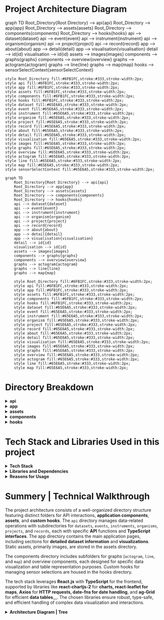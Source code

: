 # Project Architecture Diagram

graph TD
    Root_Directory{Root Directory} --> api{api}
    Root_Directory --> app{app}
    Root_Directory --> assets{assets}
    Root_Directory --> components{components}
    Root_Directory --> hooks{hooks}
    api --> dataset{dataset}
    api --> event{event}
    api --> instrument{instrument}
    api --> organism{organism}
    api --> project{project}
    api --> record{record}
    app --> about{about}
    app --> detail{detail}
    app --> visualisation{visualisation}
    detail --> id{id}
    visualisation --> id{id}
    assets --> images{images}
    components --> graphs{graphs}
    components --> overview{overview}
    graphs --> actogram{actogram}
    graphs --> line{line}
    graphs --> map{map}
    hooks --> sensorSelectContext{sensorSelectContext}
    
    style Root_Directory fill:#6FB1FC,stroke:#333,stroke-width:2px;
    style api fill:#6FB1FC,stroke:#333,stroke-width:2px;
    style app fill:#6FB1FC,stroke:#333,stroke-width:2px;
    style assets fill:#6FB1FC,stroke:#333,stroke-width:2px;
    style components fill:#6FB1FC,stroke:#333,stroke-width:2px;
    style hooks fill:#6FB1FC,stroke:#333,stroke-width:2px;
    style dataset fill:#65E6A5,stroke:#333,stroke-width:2px;
    style event fill:#65E6A5,stroke:#333,stroke-width:2px;
    style instrument fill:#65E6A5,stroke:#333,stroke-width:2px;
    style organism fill:#65E6A5,stroke:#333,stroke-width:2px;
    style project fill:#65E6A5,stroke:#333,stroke-width:2px;
    style record fill:#65E6A5,stroke:#333,stroke-width:2px;
    style about fill:#65E6A5,stroke:#333,stroke-width:2px;
    style detail fill:#65E6A5,stroke:#333,stroke-width:2px;
    style visualisation fill:#65E6A5,stroke:#333,stroke-width:2px;
    style images fill:#65E6A5,stroke:#333,stroke-width:2px;
    style graphs fill:#65E6A5,stroke:#333,stroke-width:2px;
    style overview fill:#65E6A5,stroke:#333,stroke-width:2px;
    style actogram fill:#65E6A5,stroke:#333,stroke-width:2px;
    style line fill:#65E6A5,stroke:#333,stroke-width:2px;
    style map fill:#65E6A5,stroke:#333,stroke-width:2px;
    style sensorSelectContext fill:#65E6A5,stroke:#333,stroke-width:2px;



```mermaid
graph TD
    Root_Directory{Root Directory} --> api{api}
    Root_Directory --> app{app}
    Root_Directory --> assets{assets}
    Root_Directory --> components{components}
    Root_Directory --> hooks{hooks}
    api --> dataset{dataset}
    api --> event{event}
    api --> instrument{instrument}
    api --> organism{organism}
    api --> project{project}
    api --> record{record}
    app --> about{about}
    app --> detail{detail}
    app --> visualisation{visualisation}
    detail --> id{id}
    visualisation --> id{id}
    assets --> images{images}
    components --> graphs{graphs}
    components --> overview{overview}
    graphs --> actogram{actogram}
    graphs --> line{line}
    graphs --> map{map}
    
    style Root_Directory fill:#6FB1FC,stroke:#333,stroke-width:2px;
    style api fill:#6FB1FC,stroke:#333,stroke-width:2px;
    style app fill:#6FB1FC,stroke:#333,stroke-width:2px;
    style assets fill:#6FB1FC,stroke:#333,stroke-width:2px;
    style components fill:#6FB1FC,stroke:#333,stroke-width:2px;
    style hooks fill:#6FB1FC,stroke:#333,stroke-width:2px;
    style dataset fill:#65E6A5,stroke:#333,stroke-width:2px;
    style event fill:#65E6A5,stroke:#333,stroke-width:2px;
    style instrument fill:#65E6A5,stroke:#333,stroke-width:2px;
    style organism fill:#65E6A5,stroke:#333,stroke-width:2px;
    style project fill:#65E6A5,stroke:#333,stroke-width:2px;
    style record fill:#65E6A5,stroke:#333,stroke-width:2px;
    style about fill:#65E6A5,stroke:#333,stroke-width:2px;
    style detail fill:#65E6A5,stroke:#333,stroke-width:2px;
    style visualisation fill:#65E6A5,stroke:#333,stroke-width:2px;
    style images fill:#65E6A5,stroke:#333,stroke-width:2px;
    style graphs fill:#65E6A5,stroke:#333,stroke-width:2px;
    style overview fill:#65E6A5,stroke:#333,stroke-width:2px;
    style actogram fill:#65E6A5,stroke:#333,stroke-width:2px;
    style line fill:#65E6A5,stroke:#333,stroke-width:2px;
    style map fill:#65E6A5,stroke:#333,stroke-width:2px;
```



# Directory Breakdown

<details>
  <summary><strong>api</strong></summary>
  Contains various subdirectories that handle different types of data and interactions:

# Summary of API Directory

## General Structure
### `api.ts`
This file defines the API functions for interacting with the specific type of data-related endpoints:

- **getItems**: Fetches all items (datasets, events, instruments, organisms, projects, or records).
- **getItem**: Fetches a specific item by ID.
- **filterItems**: Filters items based on provided criteria.

### `interface.ts`
This file contains TypeScript interfaces that define the structure of the specific type of data:

- **Item**: Represents the main item structure with relevant fields.
- **Contact**: Represents contact information with fields for `firstName`, `lastName`, `email`, `userid`, and `webpage`.
- **Taxon**: Represents taxonomic coverage including fields for `taxonScientificName`, `taxonCommonName`, and `dyntaxaId`.
- **GeographicWENS**: Represents geographical coverage with coordinates and a description.
- **RangeDateTime**: Represents temporal coverage with `startDatetime` and `endDateTime`.
- **Reference**: Represents bibliographic citation with `DOI` and `title`.

## Specific Subdirectories
Each subdirectory under `api` handles interactions for different types of data and includes the following two key files:
- **dataset**: Handles dataset-related API interactions.
- **event**: Manages event-related API calls.
- **instrument**: Responsible for instrument data API interactions.
- **organism**: Deals with organism-related API calls.
- **project**: Manages project-specific API interactions.
- **record**: Handles record-related API data.

Each subdirectory follows the same structure but is tailored to handle its specific type of data interactions and definitions.

### `apiService.ts`
This file provides the core functions for making HTTP requests using Axios:
- **get**: 
  - **Purpose**: Performs a GET request to the specified endpoint.
  - **Implementation**: 
    - Constructs the full URL using the base URL (`BASE_URL`) and the given endpoint.
    - Uses Axios to send a GET request to this URL.
    - Returns the response data if the request is successful.
    - Catches any errors during the request and returns the error as an `AxiosError` type.
- **post**: 
  - **Purpose**: Performs a POST request to the specified endpoint with an optional request body and parameters.
  - **Implementation**: 
    - Constructs the full URL using the base URL (`BASE_URL`) and the given endpoint.
    - Uses Axios to send a POST request to this URL with the provided body and optional parameters.
    - Sets the `Content-Type` header to `application/json`.
    - Includes optional parameters, defaulting to `{ take: 100 }`.
    - Returns the response data if the request is successful.
    - Catches any errors during the request and returns the error as an `AxiosError` type.

  
</details>

<details>
  <summary><strong>app</strong></summary>
  Contains the main application structure and pages:


***About*** Sub-folder includes:
- **Description**: Renders information about SBDI Biologging tools and its role in managing data from animal sensor systems.
- **API Details**: Provides links to the Biologging Open API and its data model.
- **Contact Information**: Offers contact details for inquiries and contributions.

***Details*** Sub-folder includes:
- **Overview**: Displays detailed information about a specific dataset and available dataset versions with download links.

</details>

<details>
  <summary><strong>assets</strong></summary>
  Contains static assets like images:

  - **images**: Directory for storing image files.
</details>

<details>
  <summary><strong>components</strong></summary>

### ***The overview of each subfolder's components, their functionalities, props, dependencies, and usage.***

## 1. `actogram` Subfolder
**Description**: This subfolder contains components dedicated to visualizing actogram data, representing activity patterns over time. 

### Actogram Component
- **Description**: Fetches actogram data and renders a graph displaying activity patterns.
- **Props**: Accepts an array of event objects (`events`).
- **Dependencies**: Utilizes React, date-fns for date manipulation, and custom API modules for data fetching.
- **Usage**: `<Actogram events={events} />`

### ActogramGraph Component
- **Description**: Renders the actogram graph based on provided data.
- **Props**: Receives data arrays (`data`), a map of month counts (`mCounts`), and the total number of days (`days`).
- **Dependencies**: Utilizes React and react-chartjs-2 for graph rendering.
- **Usage**: `<ActogramGraph data={data} mCounts={mCounts} days={days} />`

## 2. `line` Subfolder
### **Description**: Contains components for displaying line graphs.

### LineGraph Component
- **Description**: Fetches data and renders a line graph displaying sensor data over time.
- **Props**: Accepts an array of event objects (`events`) and the name of the sensor (`sensor`).
- **Dependencies**: Requires React, react-chartjs-2, and custom API modules.
- **Usage**: `<LineGraph events={events} sensor={sensor} />`

## 3. `map` Subfolder
**Description**: Houses components for displaying geographical data on maps, facilitating the visualization of spatial information.

### MapGraph Component
- **Description**: Fetches geographical data and renders a map with markers and polylines.
- **Props**: Receives an array of event objects (`events`).
- **Dependencies**: Depends on React, react-leaflet, and custom API modules for data retrieval.
- **Usage**: `<MapGraph events={events} />`

### MapComponent Component
- **Description**: Renders the Leaflet map and coordinates the rendering of markers and polylines.
- **Props**: Accepts an array of coordinate arrays (`data`).
- **Dependencies**: Utilizes React, react-leaflet, and leaflet library.
- **Usage**: `<MapComponent data={data} />`

### Polylines Component
- **Description**: Renders polylines on the map based on provided coordinate data.
- **Props**: Receives an array of coordinate arrays (`coords`).
- **Dependencies**: Requires React, react-leaflet, and leaflet library.
- **Usage**: `<Polylines coords={coords} />`


# Overview

## 1. `table.tsx` file:

### Description:
This file contains the implementation of a table component (`OverviewTable`) for displaying dataset information. It utilizes the AG Grid component for efficient rendering and management of large datasets.

### Dependencies:
- React: For building the user interface.
- ag-Grid: A feature-rich datagrid library for displaying large datasets in tabular format.
- axios: A promise-based HTTP client for making API requests.
- date-fns: A library for manipulating dates in JavaScript.

### Components:
- `OverviewTable`: Renders a table displaying dataset information with features like sorting, filtering, and row selection.

### Features:
- Error handling: Detects and displays error messages if data loading fails.
- Row selection: Allows users to select a row and trigger a callback function (`onSelect`) with the selected dataset item.
- Cell rendering: Custom rendering of certain cells, such as temporal coverage, for improved readability.
- Grid configuration: Configures default grid options and column definitions for consistent behavior and appearance.

## 2. `Snippet.tsx` file:

### Description:
This file contains the implementation of a snippet component (`OverviewSnippet`) for displaying summarized dataset information. It provides links for accessing detailed information, visualization, and dataset download.

### Dependencies:
- React: For building the user interface.
- Font Awesome: For adding icons to enhance visual representation.

### Components:
- `OverviewSnippet`: Renders a summarized view of dataset information with links for detailed information, visualization, and download.

### Features:
- Dataset overview: Displays basic information about the dataset such as title, description, instruments, and sensors.
- Links: Provides links for accessing more detailed information, visualization, and dataset download.
- Download functionality: Allows users to download the dataset in JSON format.
- Error handling: Handles cases where dataset information is unavailable or incomplete.


</details>

<details>
  <summary><strong>hooks</strong></summary>
  

## Description:
The `hooks` folder contains custom hooks and context providers used for managing sensor selection in visualizations.

## Files:

#### Description:
This file exports a custom hook `useSensorSelection` and a context provider `SensorSelectionProvider` for managing sensor selection.

#### Dependencies:
- React: For building the user interface.

#### Components/Interfaces:
- `SensorSelectionContext`: Context for managing sensor selection state.
- `useSensorSelection`: Custom hook for accessing sensor selection context.
- `SensorSelectionProvider`: Context provider component for managing sensor selection state.

#### Features:
- Context management: Provides a context and custom hook for managing sensor selection state across components.
- Sensor selection update: Allows components to update the selected sensors and trigger re-renders when sensor selection changes.


</details>


# Tech Stack and Libraries Used in this project

<details>
  <summary><strong>Tech Stack</strong></summary>

- **Frontend Framework:** React.js with TypeScript
- **Styling:** CSS (potentially with CSS-in-JS libraries)
- **Data Visualization:** react-chartjs-2 for rendering charts/graphs, react-leaflet for mapping, potentially supplemented by Leaflet library
- **State Management:** React Context API (for managing sensor selection)
- **HTTP Requests:** Axios for making API requests
- **Date Manipulation:** date-fns for handling dates
- **Grid Component:** ag-Grid for displaying large datasets efficiently in tabular format

</details>

<details>
  <summary><strong>Libraries and Dependencies</strong></summary>

- **React:** Chosen for its component-based architecture, reusability, and performance optimizations.
- **TypeScript:** Added type safety and enhanced development experience by catching errors during compile time.
- **react-chartjs-2:** Provided a simple and customizable way to render charts/graphs in React applications.
- **react-leaflet and Leaflet:** Utilized for displaying geographical data on interactive maps, offering flexibility and customization options.
- **Axios:** Used for making HTTP requests to fetch data from APIs, offering a promise-based interface and robust error handling.
- **ag-Grid:** Employed for displaying large datasets efficiently in tabular format, providing features like sorting, filtering, and row selection.
- **date-fns:** Facilitated date manipulation tasks, ensuring consistent handling of temporal data across the application.
- **CSS-in-JS Libraries (potentially):** Styled components are used for styling components, providing scoped styles and enhancing maintainability.

</details>

<details>
  <summary><strong>Reasons for Usage</strong></summary>

- **React.js with TypeScript:** The tech team (Khosiyat, Yuliia, Zuzanna) chose it because of the strong community support, and the ability to build complex UIs with ease while ensuring type safety.
- **react-chartjs-2:** The reasons for choosing this library are: 1) Integration with React. 2) Active Development and Community Support 3) Easy 4) MIT License.
[see the Decision-making process to select alternative visualization libraries](https://github.com/biodiversitydata-se/biologging-sensor-client/blob/develop/design-docs/Decision-Making-Process-Visualization-Librarires-Document.md)
- **react-leaflet and Leaflet:** Suggested by the tech team of Lund University. During the product development process, we, the tech team, saw this library offer powerful mapping capabilities with extensive customization options, ideal for visualizing geographical data.
- **Axios:** Preferred (by Khosiyat, Yuliia, Zuzanna) for its simplicity, flexibility, and built-in support for interceptors, allowing for centralized request and response handling.
- **ag-Grid:** Suggested by Yuliia, Zuzanna for its performance optimizations, extensive feature set, and compatibility with React, making it suitable for handling large datasets efficiently.
- **date-fns:** Chosen for its lightweight nature, comprehensive date manipulation utilities, and TypeScript support, ensuring reliable handling of temporal data.
- **CSS-in-JS Libraries (potentially):** Offered a convenient way to style components with scoped styles, enhancing encapsulation and reusability.

</details>


# Summery | Technical Walkthrough

The project architecture consists of a well-organized directory structure featuring distinct folders for API interactions, **application components**, **assets**, and **custom hooks**. The `api` directory manages data-related operations with subdirectories for `datasets`, `events`, `instruments`, `organisms`, `projects`, and `records`, each with specific **API** functions and **TypeScript interfaces**. The app directory contains the main application pages, including sections for **detailed dataset information** and **visualizations**. Static assets, primarily images, are stored in the assets directory.

The components directory includes subfolders for graphs (`actogram`, `line`, and `map`) and overview components, each designed for specific data visualization and table representation purposes. Custom hooks for managing sensor selections are housed in the hooks directory.

The tech stack leverages **React.js** with **TypeScript** for the frontend, supported by libraries like **react-chartjs-2** for **charts**__, **react-leaflet** for **maps**__, **Axios** for **HTTP requests**__, **date-fns** for **date handling**__, and **ag-Grid** for efficient **data tables**__. The chosen libraries ensure robust, type-safe, and efficient handling of complex data visualization and interactions.

<details>
    <summary><strong>Architecture Diagram | Tree </strong></summary>
    
```plaintext
Root Directory
├───api
│   ├───dataset
│   ├───event
│   ├───instrument
│   ├───organism
│   ├───project
│   └───record
├───app
│   ├───about
│   ├───detail
│   │   └───[id]
│   └───visualisation
│       └───[id]
├───assets
│   └───images
├───components
│   ├───graphs
│   │   ├───actogram
│   │   ├───line
│   │   └───map
│   └───overview
└───hooks
    └───sensorSelectContext
```
</details>
